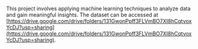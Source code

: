 This project involves applying machine learning techniques to analyze data and gain meaningful insights. The dataset can be accessed at [https://drive.google.com/drive/folders/131GwonPpff3FLVmBO7XI8hCqtvoxYcDJ?usp=sharing](https://drive.google.com/drive/folders/131GwonPpff3FLVmBO7XI8hCqtvoxYcDJ?usp=sharing).
